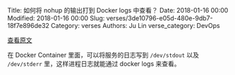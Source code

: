 Title: 如何将 nohup 的输出打到 Docker logs 中查看？
Date: 2018-01-16 00:00
Modified: 2018-01-16 00:00
Slug: verses/3de10796-e05d-480e-9db7-18f7e896de32
Category: verses
Authors: Ju Lin
verse_category: DevOps

[查看原文](https://stackoverflow.com/questions/44744188/how-to-see-the-logs-of-running-application-inside-docker-container)

在 Docker Container 里面，可以将服务的日志写到 `/dev/stdout` 以及 `/dev/stderr` 里，这样进程日志就能通过 docker logs 来查看。
